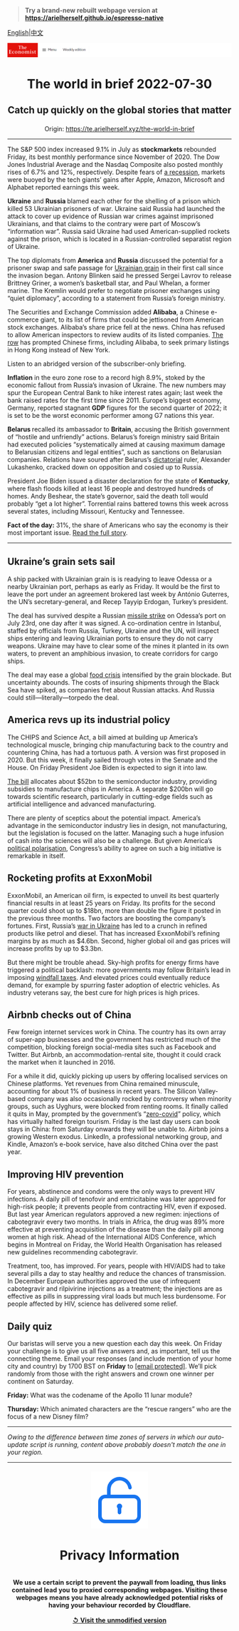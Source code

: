 > **Try a brand-new rebuilt webpage version at https://arielherself.github.io/espresso-native**

[English](https://github.com/arielherself/espresso/blob/main/README.md)|[中文](https://github-com.translate.goog/arielherself/espresso/blob/main/README.md?_x_tr_sl=en&_x_tr_tl=zh-CN&_x_tr_hl=zh-CN&_x_tr_pto=wapp)



![The Economist](menubar.png)

# <p align="center">The world in brief 2022-07-30</p>

## <p align="center">Catch up quickly on the global stories that matter</p>

<p align="center">Origin: <a href="https://te.arielherself.xyz/the-world-in-brief">https://te.arielherself.xyz/the-world-in-brief</a><hr>

The S&amp;P 500 index increased 9.1% in July as <strong>stockmarkets</strong> rebounded Friday, its best monthly performance since November of 2020. The Dow Jones Industrial Average and the Nasdaq Composite also posted monthly rises of 6.7% and 12%, respectively. Despite fears of [a recession](https://te.arielherself.xyz/finance-and-economics/2022/07/24/why-it-is-too-early-to-say-the-world-economy-is-in-recession), markets were buoyed by the tech giants’ gains after Apple, Amazon, Microsoft and Alphabet reported earnings this week.

<strong>Ukraine</strong> and <strong>Russia </strong>blamed each other for the shelling of a prison which killed 53 Ukrainian prisoners of war. Ukraine said Russia had launched the attack to cover up evidence of Russian war crimes against imprisoned Ukrainians, and that claims to the contrary were part of Moscow’s “information war”. Russia said Ukraine had used American-supplied rockets against the prison, which is located in a Russian-controlled separatist region of Ukraine.

The top diplomats from <strong>America</strong> and <strong>Russia</strong> discussed the potential for a prisoner swap and safe passage for [Ukrainian grain](https://te.arielherself.xyz/europe/2022/07/22/after-agreeing-to-let-ukraine-export-grain-russia-rockets-its-port) in their first call since the invasion began. Antony Blinken said he pressed Sergei Lavrov to release Brittney Griner, a women’s basketball star, and Paul Whelan, a former marine. The Kremlin would prefer to negotiate prisoner exchanges using “quiet diplomacy”, according to a statement from Russia’s foreign ministry.

The Securities and Exchange Commission added <strong>Alibaba</strong>, a Chinese e-commerce giant, to its list of firms that could be jettisoned from American stock exchanges. Alibaba’s share price fell at the news. China has refused to allow American inspectors to review audits of its listed companies. [The row](https://te.arielherself.xyz/business/2022/04/09/chinas-regulators-warm-to-american-listings) has prompted Chinese firms, including Alibaba, to seek primary listings in Hong Kong instead of New York.

Listen to an abridged version of the subscriber-only briefing.

<strong>Inflation</strong> in the euro zone rose to a record high 8.9%, stoked by the economic fallout from Russia’s invasion of Ukraine. The new numbers may spur the European Central Bank to hike interest rates again; last week the bank raised rates for the first time since 2011. Europe’s biggest economy, Germany, reported stagnant <strong>GDP</strong> figures for the second quarter of 2022; it is set to be the worst economic performer among G7 nations this year.

<strong>Belarus </strong>recalled its ambassador to <strong>Britain</strong>, accusing the British government of “hostile and unfriendly” actions. Belarus’s foreign ministry said Britain had executed policies “systematically aimed at causing maximum damage to Belarusian citizens and legal entities”, such as sanctions on Belarusian companies. Relations have soured after Belarus’s [dictatorial](https://te.arielherself.xyz/the-economist-explains/2021/05/25/why-belarus-is-called-europes-last-dictatorship) ruler, Alexander Lukashenko, cracked down on opposition and cosied up to Russia.

President Joe Biden issued a disaster declaration for the state of <strong>Kentucky</strong>, where flash floods killed at least 16 people and destroyed hundreds of homes. Andy Beshear, the state’s governor, said the death toll would probably “get a lot higher”. Torrential rains battered towns this week across several states, including Missouri, Kentucky and Tennessee.

<strong>Fact of the day:</strong> 31%, the share of Americans who say the economy is their most important issue. [Read the full story](https://te.arielherself.xyz/graphic-detail/2022/07/28/americas-gdp-shrinks-for-the-second-consecutive-quarter).

----------

## Ukraine’s grain sets sail

A ship packed with Ukrainian grain is is readying to leave Odessa or a nearby Ukrainian port, perhaps as early as Friday. It would be the first to leave the port under an agreement brokered last week by António Guterres, the UN’s secretary-general, and Recep Tayyip Erdogan, Turkey’s president.

The deal has survived despite a Russian [missile strike](https://te.arielherself.xyz/europe/2022/07/22/after-agreeing-to-let-ukraine-export-grain-russia-rockets-its-port) on Odessa’s port on July 23rd, one day after it was signed. A co-ordination centre in Istanbul, staffed by officials from Russia, Turkey, Ukraine and the UN, will inspect ships entering and leaving Ukrainian ports to ensure they do not carry weapons. Ukraine may have to clear some of the mines it planted in its own waters, to prevent an amphibious invasion, to create corridors for cargo ships.

The deal may ease a global [food crisis](https://te.arielherself.xyz/leaders/2022/05/19/the-coming-food-catastrophe) intensified by the grain blockade. But uncertainty abounds. The costs of insuring shipments through the Black Sea have spiked, as companies fret about Russian attacks. And Russia could still—literally—torpedo the deal.

## America revs up its industrial policy

The CHIPS and Science Act, a bill aimed at building up America’s technological muscle, bringing chip manufacturing back to the country and countering China, has had a tortuous path. A version was first proposed in 2020. But this week, it finally sailed through votes in the Senate and the House. On Friday President Joe Biden is expected to sign it into law.

[The bill](https://te.arielherself.xyz/business/2022/07/10/after-a-turbocharged-boom-are-chipmakers-in-for-a-supersize-bust) allocates about $52bn to the semiconductor industry, providing subsidies to manufacture chips in America. A separate $200bn will go towards scientific research, particularly in cutting-edge fields such as artificial intelligence and advanced manufacturing.

There are plenty of sceptics about the potential impact. America’s advantage in the semiconductor industry lies in design, not manufacturing, but the legislation is focused on the latter. Managing such a huge infusion of cash into the sciences will also be a challenge. But given America’s [political polarisation](https://te.arielherself.xyz/the-economist-explains/2021/10/05/is-political-polarisation-in-america-really-rising), Congress’s ability to agree on such a big initiative is remarkable in itself.

## Rocketing profits at ExxonMobil

ExxonMobil, an American oil firm, is expected to unveil its best quarterly financial results in at least 25 years on Friday. Its profits for the second quarter could shoot up to $18bn, more than double the figure it posted in the previous three months. Two factors are boosting the company’s fortunes. First, Russia’s [war in Ukraine](https://te.arielherself.xyz/ukraine-crisis) has led to a crunch in refined products like petrol and diesel. That has increased ExxonMobil’s refining margins by as much as $4.6bn. Second, higher global oil and gas prices will increase profits by up to $3.3bn.

But there might be trouble ahead. Sky-high profits for energy firms have triggered a political backlash: more governments may follow Britain’s lead in imposing [windfall taxes](https://te.arielherself.xyz/leaders/2022/03/19/windfall-taxes-on-energy-companies-are-a-bad-idea). And elevated prices could eventually reduce demand, for example by spurring faster adoption of electric vehicles. As industry veterans say, the best cure for high prices is high prices.

## Airbnb checks out of China

Few foreign internet services work in China. The country has its own array of super-app businesses and the government has restricted much of the competition, blocking foreign social-media sites such as Facebook and Twitter. But Airbnb, an accommodation-rental site, thought it could crack the market when it launched in 2016.

For a while it did, quickly picking up users by offering localised services on Chinese platforms. Yet revenues from China remained minuscule, accounting for about 1% of business in recent years. The Silicon Valley-based company was also occasionally rocked by controversy when minority groups, such as Uyghurs, were blocked from renting rooms. It finally called it quits in May, prompted by the government’s “[zero-covid](https://te.arielherself.xyz/business/2022/05/14/chinas-zero-covid-industrial-complex)” policy, which has virtually halted foreign tourism. Friday is the last day users can book stays in China: from Saturday onwards they will be unable to. Airbnb joins a growing Western exodus. LinkedIn, a professional networking group, and Kindle, Amazon’s e-book service, have also ditched China over the past year.

## Improving HIV prevention

For years, abstinence and condoms were the only ways to prevent HIV infections. A daily pill of tenofovir and emtricitabine was later approved for high-risk people; it prevents people from contracting HIV, even if exposed. But last year American regulators approved a new regimen: injections of cabotegravir every two months. In trials in Africa, the drug was 89% more effective at preventing acquisition of the disease than the daily pill among women at high risk. Ahead of the International AIDS Conference, which begins in Montreal on Friday, the World Health Organisation has released new guidelines recommending cabotegravir.

Treatment, too, has improved. For years, people with HIV/AIDS had to take several pills a day to stay healthy and reduce the chances of transmission. In December European authorities approved the use of infrequent cabotegravir and rilpivirine injections as a treatment; the injections are as effective as pills in suppressing viral loads but much less burdensome. For people affected by HIV, science has delivered some relief.

## Daily quiz

Our baristas will serve you a new question each day this week. On Friday your challenge is to give us all five answers and, as important, tell us the connecting theme. Email your responses (and include mention of your home city and country) by 1700 BST on <strong>Friday</strong> to [<span class="__cf_email__" data-cfemail="39684c50437c4a494b5c4a4a56795c5a56575654504a4d175a5654">[email&#160;protected]</span>](https://mail.google.com/mail/?view=cm&amp;fs=1&amp;tf=1&amp;to=QuizEspresso@te.arielherself.xyz). We’ll pick randomly from those with the right answers and crown one winner per continent on Saturday.

<strong>Friday:</strong> What was the codename of the Apollo 11 lunar module?

<strong>Thursday:</strong> Which animated characters are the “rescue rangers” who are the focus of a new Disney film?

----------

*Owing to the difference between time zones of servers in which our auto-update script is running, content above probably doesn't match the one in your region.*

|<br><div align="center"><img src="unlock.png" /><h1>Privacy Information</h1></div></br>We use a certain script to prevent the paywall from loading, thus links contained lead you to proxied corresponding webpages. Visiting these webpages means you have already acknowledged potential risks of having your behaviour recorded by Cloudflare.<br><br>[&#x21BA; Visit the unmodified version](README.raw.md)<br><br>|
|-----|
